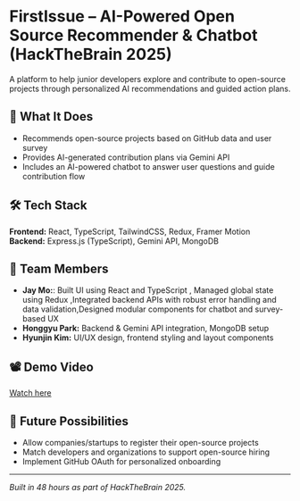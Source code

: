 # FirstIssue – AI-Powered Open Source Recommender & Chatbot (HackTheBrain 2025)

A platform to help junior developers explore and contribute to open-source projects through personalized AI recommendations and guided action plans.

## 🧠 What It Does

- Recommends open-source projects based on GitHub data and user survey
- Provides AI-generated contribution plans via Gemini API
- Includes an AI-powered chatbot to answer user questions and guide contribution flow

## 🛠️ Tech Stack

**Frontend:** React, TypeScript, TailwindCSS, Redux, Framer Motion  
**Backend:** Express.js (TypeScript), Gemini API, MongoDB

## 🤝 Team Members
- **Jay Mo:**:  Built UI using React and TypeScript ,  Managed global state using Redux ,Integrated backend APIs with robust error handling and data validation,Designed modular components for chatbot and survey-based UX
- **Honggyu Park:** Backend & Gemini API integration, MongoDB setup  
- **Hyunjin Kim:** UI/UX design, frontend styling and layout components  

## 📽️ Demo Video

[Watch here](https://drive.google.com/file/d/1mFd2dCb9ntKpfzIdjzjRblRYeI6HzZDm/view?usp=sharing)

## 📌 Future Possibilities

- Allow companies/startups to register their open-source projects  
- Match developers and organizations to support open-source hiring  
- Implement GitHub OAuth for personalized onboarding

---

*Built in 48 hours as part of HackTheBrain 2025.*

